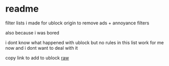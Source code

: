 # readme
filter lists i made for ublock origin to remove ads + annoyance filters

also because i was bored

i dont know what happened with ublock but no rules in this list work for me now and i dont want to deal with it

copy link to add to ublock
[raw](https://raw.githubusercontent.com/blorborb/filterlists/refs/heads/main/borblist)
